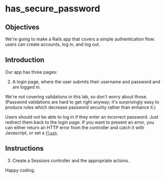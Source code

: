 # has_secure_password

## Objectives

We're going to make a Rails app that covers a simple authentication flow: users can create accounts, log in, and log out.

## Introduction

Our app has three pages:
  <!-- 1. A signup page, where the user enters their username, password, and password confirmation. -->
  2. A login page, where the user submits their username and password and are logged in.
  <!-- 3. A user homepage, which says, "Hi, #{username}." -->

We're not covering validations in this lab, so don't worry about those. (Password validations are hard to get right anyway; it's surprisingly easy to produce rules which decrease password security rather than enhance it.)

Users should not be able to log in if they enter an incorrect password. Just redirect them back to the login page. If you want to present an error, you can either return an HTTP error from the controller and catch it with Javascript, or set a [`flash`][flash].

## Instructions
<!-- 
1. Create a User model and migrations. -->

<!-- 2. Create a Users controller. It should respond to `new` with the signup form, and respond to `create` by creating a new user. -->

3. Create a Sessions controller and the appropriate actions.

<!-- 4. Create a user homepage. You can either create a controller for it (a `WelcomeController` is a reasonable thing that you'll see frequently), or you can make it an action in the User's controller. -->

Happy coding.

[flash]: http://api.rubyonrails.org/classes/ActionDispatch/Flash.html

